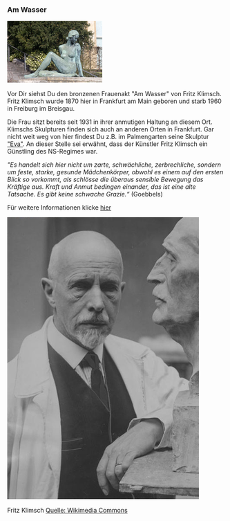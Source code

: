 ### Am Wasser


![Am Wasser](klimsch-am-wasser-2.jpg)

Vor Dir siehst Du den bronzenen Frauenakt "Am Wasser" von Fritz Klimsch. Fritz Klimsch wurde 1870 hier in Frankfurt am Main geboren und starb 1960 in Freiburg im Breisgau. 


Die Frau sitzt bereits seit 1931 in ihrer anmutigen Haltung an diesem Ort.  
Klimschs Skulpturen finden sich auch an anderen Orten in Frankfurt. Gar nicht weit weg von hier findest Du z.B. im Palmengarten seine Skulptur ["Eva"](https://www.kunst-im-oeffentlichen-raum-frankfurt.de/de/page42.html?id=395&standort=149). An dieser Stelle sei erwähnt, dass der Künstler Fritz Klimsch  ein Günstling des NS-Regimes war.  

_"Es handelt sich hier nicht um zarte, schwächliche, zerbrechliche, sondern um feste, starke, gesunde Mädchenkörper, obwohl es einem auf den ersten Blick so vorkommt, als schlösse die überaus sensible Bewegung das Kräftige aus. Kraft und Anmut bedingen einander, das ist eine alte Tatsache. Es gibt keine schwache Grazie.“_ (Goebbels)

Für weitere Informationen klicke [hier](https://www.uni-frankfurt.de/39021852/Fritz_Klimsch___Am_Wasser)


![Fritz Klimsch](Fritz_Klimsch.jpg)

Fritz Klimsch [Quelle: Wikimedia Commons](https://commons.wikimedia.org/wiki/File:Fritz%20Klimsch.jpg?uselang=de)
